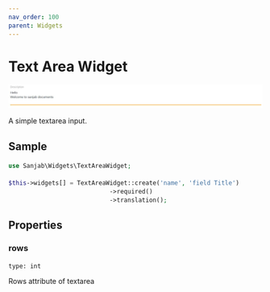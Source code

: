 ```yaml
---
nav_order: 100
parent: Widgets
---
```

# Text Area Widget
![Textarea widget](../images/screenshots/widgets/textarea.jpg)

A simple textarea input.

## Sample
```php
use Sanjab\Widgets\TextAreaWidget;

$this->widgets[] = TextAreaWidget::create('name', 'field Title')
                            ->required()
                            ->translation();
```
## Properties

### rows
`type: int`

Rows attribute of textarea
